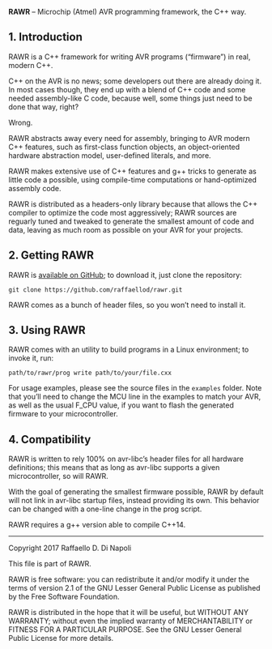 **RAWR** – Microchip (Atmel) AVR programming framework, the C++ way.

## 1. Introduction

RAWR is a C++ framework for writing AVR programs (“firmware”) in real, modern C++.

C++ on the AVR is no news; some developers out there are already doing it. In most cases though, they end up
with a blend of C++ code and some needed assembly-like C code, because well, some things just need to be done
that way, right?

Wrong.

RAWR abstracts away every need for assembly, bringing to AVR modern C++ features, such as first-class function
objects, an object-oriented hardware abstraction model, user-defined literals, and more.

RAWR makes extensive use of C++ features and g++ tricks to generate as little code a possible, using
compile-time computations or hand-optimized assembly code.

RAWR is distributed as a headers-only library because that allows the C++ compiler to optimize the code most
aggressively; RAWR sources are reguarly tuned and tweaked to generate the smallest amount of code and data,
leaving as much room as possible on your AVR for your projects.


## 2. Getting RAWR

RAWR is [available on GitHub](https://github.com/raffaellod/rawr); to download it, just clone the
repository:

```
git clone https://github.com/raffaellod/rawr.git
```

RAWR comes as a bunch of header files, so you won’t need to install it.


## 3. Using RAWR

RAWR comes with an utility to build programs in a Linux environment; to invoke it, run:

```
path/to/rawr/prog write path/to/your/file.cxx
```

For usage examples, please see the source files in the `examples` folder. Note that you’ll need to change the
MCU line in the examples to match your AVR, as well as the usual F_CPU value, if you want to flash the
generated firmware to your microcontroller.


## 4. Compatibility

RAWR is written to rely 100% on avr-libc’s header files for all hardware definitions; this means that as long
as avr-libc supports a given microcontroller, so will RAWR.

With the goal of generating the smallest firmware possible, RAWR by default will not link in avr-libc startup
files, instead providing its own. This behavior can be changed with a one-line change in the prog script.

RAWR requires a g++ version able to compile C++14.




--------------------------------------------------------------------------------------------------------------
Copyright 2017 Raffaello D. Di Napoli

This file is part of RAWR.

RAWR is free software: you can redistribute it and/or modify it under the terms of version 2.1 of the GNU
Lesser General Public License as published by the Free Software Foundation.

RAWR is distributed in the hope that it will be useful, but WITHOUT ANY WARRANTY; without even the implied
warranty of MERCHANTABILITY or FITNESS FOR A PARTICULAR PURPOSE. See the GNU Lesser General Public License for
more details.
